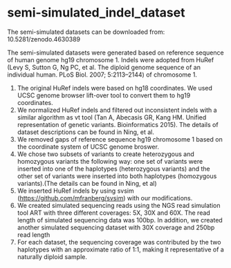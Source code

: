 # semi-simulated_indel_dataset
The semi-simulated datasets can be downloaded from: 10.5281/zenodo.4630389

The semi-simulated datasets were generated based on reference sequence of human genome hg19 chromosome 1. Indels were adopted from HuRef (Levy S, Sutton G, Ng PC, et al. The diploid genome sequence of an individual human. PLoS Biol. 2007; 5:2113–2144) of chromosome 1.
1. The original HuRef indels were based on hg18 coordinates. We used UCSC genome browser lift-over tool to convert them to hg19 coordinates.
2. We normalized HuRef indels and filtered out inconsistent indels with a similar algorithm as vt tool (Tan A, Abecasis GR, Kang HM. Unified representation of genetic variants. Bioinformatics 2015). The details of dataset descriptions can be found in Ning, et al.
3. We removed gaps of reference sequence hg19 chromosome 1 based on the coordinate system of UCSC genome broswer.
4. We chose two subsets of variants to create heterozygous and homozygous variants the following way: one set of variants were inserted into one of the haplotypes (heterozygous variants) and the other set of variants were inserted into both haplotypes (homozygous variants).(The details can be found in Ning, et al)
5. We inserted HuRef indels by using svsim (https://github.com/mfranberg/svsim) with our modifications.
6. We created simulated sequencing reads using the NGS read simulation tool ART⁠ with three different coverages: 5X, 30X and 60X. The read length of simulated sequencing data was 100bp⁠⁠. In addition, we created another simulated sequencing dataset with 30X coverage and 250bp read length
7. For each dataset, the sequencing coverage was contributed by the two haplotypes with an approximate ratio of 1:1, making it representative of a naturally diploid sample.
